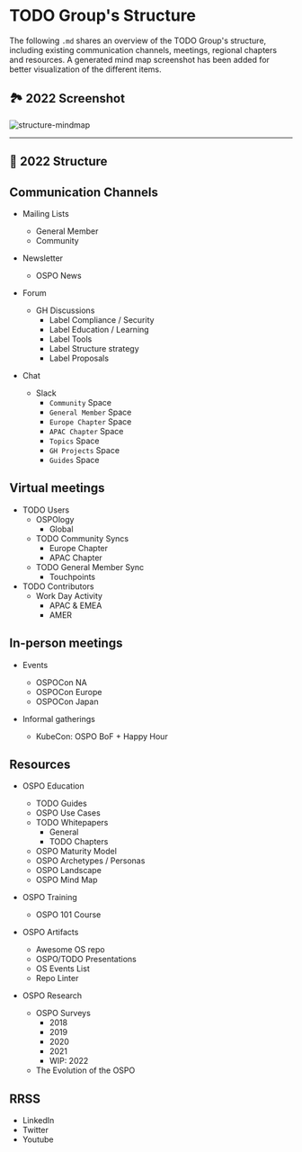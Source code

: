 # TODO Group's Structure

The following `.md` shares an overview of the TODO Group's structure, including existing communication channels, meetings, regional chapters and resources. 
A generated mind map screenshot has been added for better visualization of the different items.

## 🏞 2022 Screenshot

![structure-mindmap](https://user-images.githubusercontent.com/43671777/162213426-520f5f7b-612f-46dc-9243-cccbc24c5539.png)

*** 
## 🧩 2022 Structure 
## Communication Channels
- Mailing Lists
  - General Member 
  - Community
- Newsletter
  -  OSPO News
- Forum
  - GH Discussions
    - Label Compliance / Security
    - Label Education / Learning
    - Label Tools
    - Label Structure strategy
    - Label Proposals
    
- Chat
  - Slack
    - `Community` Space
    - `General Member` Space
    - `Europe Chapter` Space
    - `APAC Chapter` Space
    - `Topics` Space
    - `GH Projects` Space
    - `Guides` Space

## Virtual meetings 

- TODO Users
  - OSPOlogy
    - Global
  - TODO Community Syncs
    - Europe Chapter
    - APAC Chapter
  - TODO General Member Sync
    - Touchpoints
- TODO Contributors
  - Work Day Activity
    - APAC & EMEA
    - AMER

## In-person meetings

- Events
  - OSPOCon NA
  - OSPOCon Europe
  - OSPOCon Japan

- Informal gatherings

  - KubeCon: OSPO BoF + Happy Hour


## Resources

- OSPO Education

  - TODO Guides
  - OSPO Use Cases
  - TODO Whitepapers
    - General
    - TODO Chapters
  - OSPO Maturity Model
  - OSPO Archetypes / Personas
  - OSPO Landscape
  - OSPO Mind Map
- OSPO Training
  - OSPO 101 Course
- OSPO Artifacts
  - Awesome OS repo
  - OSPO/TODO Presentations
  - OS Events List
  - Repo Linter
- OSPO Research
  - OSPO Surveys
    - 2018
    - 2019
    - 2020
    - 2021
    - WIP: 2022
  - The Evolution of the OSPO

## RRSS

- LinkedIn
- Twitter
- Youtube
